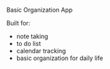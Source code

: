 Basic Organization App

Built for:
- note taking
- to do list
- calendar tracking
- basic organization for daily life

